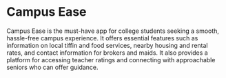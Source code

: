 # Campus Ease 
Campus Ease is the must-have app for college students seeking a smooth, hassle-free campus experience.
It offers essential features such as information on local tiffin and food services, nearby housing and
rental rates, and contact information for brokers and maids.
It also provides a platform for accessing teacher ratings and connecting with approachable seniors who can offer guidance.




